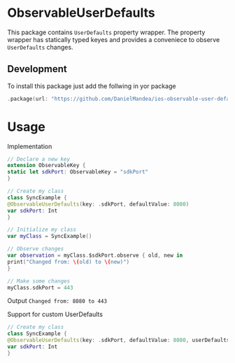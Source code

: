 # ObservableUserDefaults

This package contains `UserDefaults`  property wrapper. The property wrapper has statically typed keyes and provides a conveniece to observe `UserDefaults` changes.

## Development

To  install this package just add the follwing in yor package 

``` swift 
.package(url: "https://github.com/DanielMandea/ios-observable-user-defaults", from: "1.0.0"),
```

# Usage 

Implementation 
```swift
// Declare a new key
extension ObservableKey {
static let sdkPort: ObservableKey = "sdkPort"
}

// Create my class
class SyncExample {
@ObservableUserDefaults(key: .sdkPort, defaultValue: 8080)
var sdkPort: Int
}

// Initialize my class
var myClass = SyncExample()

// Observe changes
var observation = myClass.$sdkPort.observe { old, new in
print("Changed from: \(old) to \(new)")
}

// Make some changes
myClass.sdkPort = 443
````

Output 
`Changed from: 8080 to 443`

Support for custom UserDefaults 

````Swift
// Create my class
class SyncExample {
@ObservableUserDefaults(key: .sdkPort, defaultValue: 8080, userDefaults: myUserDefaults)
var sdkPort: Int
}
````

